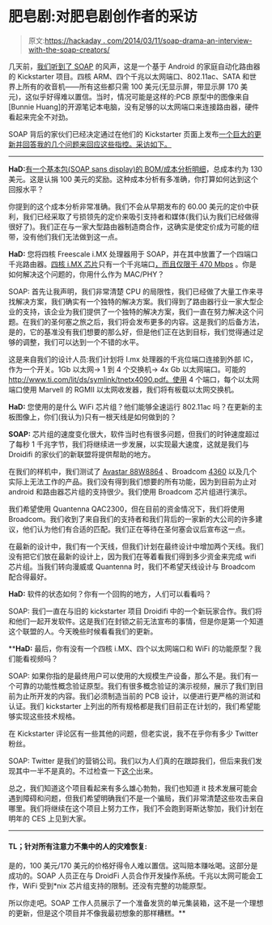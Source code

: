 # 肥皂剧:对肥皂剧创作者的采访

> 原文:[https://hackaday . com/2014/03/11/soap-drama-an-interview-with-the-soap-creators/](https://hackaday.com/2014/03/11/soap-drama-an-interview-with-the-soap-creators/)

几天前，[我们听到了 SOAP](http://hackaday.com/2014/03/07/soap-the-home-automation-router-and-kickstarter-scam/) 的风声，这是一个基于 Android 的家庭自动化路由器的 Kickstarter 项目。四核 ARM、四个千兆以太网端口、802.11ac、SATA 和世界上所有的收音机——所有这些都只需 100 美元(无显示屏，带显示屏 170 美元)，这似乎好得难以置信。当时，情况可能是这样的:PCB 原型中的图像来自[Bunnie Huang]的开源笔记本电脑，没有足够的以太网端口来连接路由器，硬件看起来完全不对劲。

SOAP 背后的家伙们已经决定通过在他们的 Kickstarter 页面上发布[一个巨大的更新并回答我的几个问题来回应这些指控。采访如下。](https://www.kickstarter.com/projects/soaprouter/soap-first-smart-router-w-touch-display-powered-by/posts/773725)

* * *

**HaD:**[有一个基本包(SOAP sans display)的 BOM/成本分析明细](https://www.kickstarter.com/projects/soaprouter/soap-first-smart-router-w-touch-display-powered-by/comments?cursor=6033963#comment-6033962)，总成本约为 130 美元。这是认捐 100 美元的奖励。这种成本分析有多准确，你打算如何达到这个回报水平？

你提到的这个成本分析非常准确。我们不会从早期发布的 60.00 美元的定价中获利，我们已经采取了亏损领先的定价来吸引支持者和媒体(我们认为我们已经做得很好了)。我们正在与一家大型路由器制造商合作，这确实是使定价成为可能的纽带，没有他们我们无法做到这一点。

**HaD:** 您将四核 Freescale i.MX 处理器用于 SOAP，并在其中放置了一个四端口千兆路由器。[四核 i.MX 芯片](http://www.freescale.com/webapp/sps/site/prod_summary.jsp?code=i.MX6Q&nodeId=018rH3ZrDRB24A&tab=Buy_Parametric_Tab&fromSearch=false)只有一个千兆端口[，而且仅限于 470 Mbps](http://hackaday.com/2014/03/07/soap-the-home-automation-router-and-kickstarter-scam/?preview=true&preview_id=116659&preview_nonce=7f710b7ad2) 。你是如何解决这个问题的，你用什么作为 MAC/PHY？

SOAP: 首先让我声明，我们非常清楚 CPU 的局限性，我们已经做了大量工作来寻找解决方案，我们确实有一个独特的解决方案。我们得到了路由器行业一家大型企业的支持，该企业为我们提供了一个独特的解决方案，我们一直在努力解决这个问题。在我们的圣何塞之旅之后，我们将会发布更多的内容。这是我们的后备方法，是的，它的基准没有我们想要的那么好，但是他们正在达到目标，我们觉得通过足够的调整，我们可以达到一个不错的水平。

这是来自我们的设计人员:我们计划将 I.mx 处理器的千兆位端口连接到外部 IC，作为一个开关。1Gb 以太网-> 1 到 4 个交换机-> 4x Gb 以太网端口。可能的 http://www.ti.com/lit/ds/symlink/tnetx4090.pdf。使用 4 个端口，每个以太网端口使用 Marvell 的 RGMII 以太网收发器，我们将有板载以太网交换机。

**HaD:** 您使用的是什么 WiFi 芯片组？他们能够全速运行 802.11ac 吗？在更新的主板图像上，你们(我认为)只有一根天线是如何做到的？

**SOAP:** 芯片组的速度变化很大，软件当时也有很多问题，但我们的时钟速度超过了每秒 1 千兆字节，我们将继续进一步发展，以实现最大速度，这就是我们与 Droidifi 的家伙们的新联盟将提供帮助的地方。

在我们的样机中，我们测试了 [Avastar 88W8864](http://www.marvell.com/wireless/avastar/88W8864/) 、Broadcom [4360](http://www.broadcom.com/products/Wireless-LAN/802.11-Wireless-LAN-Solutions/BCM4360) 以及几个实际上无法工作的产品。我们没有得到我们想要的所有功能，因为到目前为止对 android 和路由器芯片组的支持很少。我们使用 Broadcom 芯片组进行演示。

我们希望使用 Quantenna QAC2300，但在目前的资金情况下，我们将使用 Broadcom。我们收到了来自我们的支持者和我们背后的一家新的大公司的许多建议，他们认为他们有合适的匹配。我们正在等待在圣何塞会议后宣布这一点。

在最新的设计中，我们有一个天线，但我们计划在最终设计中增加两个天线。我们没有把它们放在最新的设计上，因为我们在等着看我们得到多少资金来完成 wifi 芯片组。当我们转向漫威或 Quantenna 时，我们不希望天线设计与 Broadcom 配合得最好。

**HaD:** 软件的状态如何？你有一个回购的地方，人们可以看看吗？

SOAP: 我们一直在与旧的 kickstarter 项目 Droidifi 中的一个新玩家合作。我们将和他们一起开发软件。这是我们在封锁之前无法宣布的事情，但是你是第一个知道这个联盟的人。今天晚些时候看看我们的更新。

 ****HaD:** 最后，你有没有一个四核 i.MX、四个以太网端口和 WiFi 的功能原型？我们能看视频吗？

SOAP: 如果你指的是最终用户可以使用的大规模生产设备，那么不是。我们有一个可靠的功能性概念验证原型。我们有很多概念验证的演示视频，展示了我们到目前为止所开发的内容。我们必须制造当前的 PCB 设计，以便进行更严格的测试和认证。我们 kickstarter 上列出的所有规格都是我们目前正在计划的，我们希望能够实现这些技术规格。

在 Kickstarter 评论区有一些其他的问题，但老实说，我不在乎你有多少 Twitter 粉丝。

SOAP: Twitter 是我们的营销公司。我们以为人们真的在跟踪我们，但后来我们发现其中一半不是真的。不过检查一下[这个](http://www.dailymail.co.uk/news/article-2430875/Barack-Obama-19-5m-fake-Twitter-followers.html)出来。

总之，我们知道这个项目看起来有多么雄心勃勃，我们也知道 it 技术发展可能会遇到障碍和问题，但我们希望明确我们不是一个骗局，我们非常清楚这些攻击来自哪里。我们将继续在这个项目上努力工作，我们不会跑到哥斯达黎加，我们计划在明年的 CES 上见到大家。

* * *

#### TL；针对所有注意力不集中的人的灾难恢复:

是的，100 美元/170 美元的价格好得令人难以置信。这叫赔本赚吆喝。这部分是成功的。SOAP 人员正在与 DroidFi 人员合作开发操作系统。千兆以太网可能会工作，WiFi 受到*nix 芯片组支持的限制。还没有完整的功能原型。

所以你走吧。SOAP 工作人员展示了一个准备发货的单元集装箱，这不是一个理想的更新，但是这个项目并不像我最初想象的那样糟糕。**